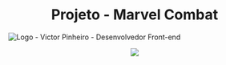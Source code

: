 <h1 align="center"> Projeto - Marvel Combat </h1>

![Logo - Victor Pinheiro - Desenvolvedor Front-end](https://user-images.githubusercontent.com/95004377/174158153-37099dda-fc23-4245-9248-f8c3eab7668f.png)

<p align="center">
<img src="http://img.shields.io/static/v1?label=STATUS&message=EM%20DESENVOLVIMENTO&color=GREEN&style=for-the-badge"/>
</p>
